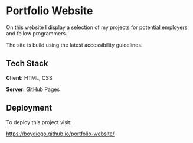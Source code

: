 
# Portfolio Website

On this website I display a selection of my projects for potential employers and fellow programmers.

The site is build using the latest accessibility guidelines.


## Tech Stack

**Client:** HTML, CSS

**Server:** GitHub Pages


## Deployment

To deploy this project visit:

https://boydiego.github.io/portfolio-website/

